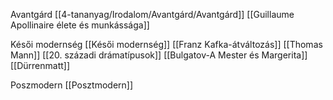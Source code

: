 Avantgárd
[[4-tananyag/Irodalom/Avantgárd/Avantgárd]]
[[Guillaume Apollinaire élete és munkássága]]


Késői modernség
[[Késői modernség]]
[[Franz Kafka-átváltozás]]
[[Thomas Mann]]
[[20. századi drámatípusok]]
[[Bulgatov-A Mester és Margerita]]
[[Dürrenmatt]]

Poszmodern
[[Posztmodern]]

